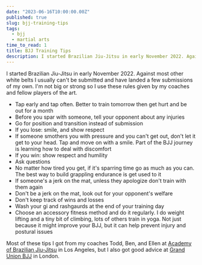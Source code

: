 ```yaml
---
date: "2023-06-16T10:00:00.00Z"
published: true
slug: bjj-training-tips
tags:
  - bjj
  - martial arts
time_to_read: 1
title: BJJ Training Tips
description: I started Brazilian Jiu-Jitsu in early November 2022. Against most other white belts I usually can't be submitted and have landed a few submissions of my own. I'm not big or strong so I use these rules given by my coaches and fellow players of the art.
---
```


I started Brazilian Jiu-Jitsu in early November 2022. Against most other white belts I usually can't be submitted and have landed a few submissions of my own. I'm not big or strong so I use these rules given by my coaches and fellow players of the art.

- Tap early and tap often. Better to train tomorrow then get hurt and be out for a month
- Before you spar with someone, tell your opponent about any injuries
- Go for position and transition instead of submission
- If you lose: smile, and show respect
- If someone smothers you with pressure and you can't get out, don't let it get to your head. Tap and move on with a smile. Part of the BJJ journey is learning how to deal with discomfort 
- If you win: show respect and humility
- Ask questions
- No matter how tired you get, if it's sparring time go as much as you can. The best way to build grappling endurance is get used to it
- If someone's a jerk on the mat, unless they apologize don't train with them again
- Don't be a jerk on the mat, look out for your opponent's welfare
- Don't keep track of wins and losses
- Wash your gi and rashgaurds at the end of your training day
- Choose an accessory fitness method and do it regularly. I do weight lifting and a tiny bit of climbing, lots of others train in yoga. Not just because it might improve your BJJ, but it can help prevent injury and postural issues

Most of these tips I got from my coaches Todd, Ben, and Ellen at [Academy of Brazilian Jiu-Jitsu](https://academyofbrazilianjiujitsu.com/) in Los Angeles, but I also got good advice at [Grand Union BJJ](https://grandunionbjj.com/) in London.
